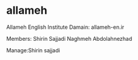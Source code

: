 allameh
=======



Allameh English Institute
Damain: allameh-en.ir

Members: Shirin Sajjadi
	 Naghmeh Abdolahnezhad


Manage:Shirin sajjadi

